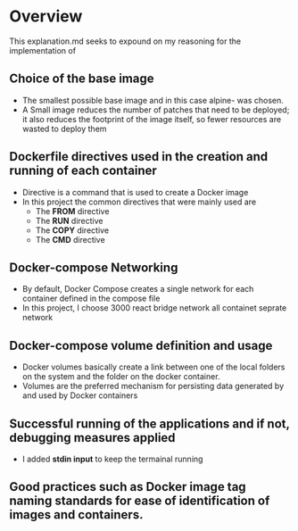 # Overview

This explanation.md seeks to expound on my reasoning for the implementation of 

## Choice of the base image
 * The smallest possible base image and in this case alpine- was chosen. 
 * A Small image reduces the number of patches that need to be deployed; it also reduces the footprint of the image itself, so fewer  resources are wasted to deploy them

## Dockerfile directives used in the creation and running of each container
 * Directive is a command that is used to create a Docker image
 * In this project the common directives that were mainly used are
   - The **FROM** directive
   - The **RUN** directive
   - The **COPY** directive
   - The **CMD** directive
 
## Docker-compose Networking
*  By default, Docker Compose creates a single network for each container defined in the compose file
*  In this project, I choose 3000 react bridge network all containet seprate network

## Docker-compose volume definition and usage
 * Docker volumes basically create a link between one of the local folders on the system and the folder on the docker container.
 * Volumes are the preferred mechanism for persisting data generated by and used by Docker containers

 ## Successful running of the applications and if not, debugging measures applied
 * I added **stdin input** to keep the termainal running 

## Good practices such as Docker image tag naming standards for ease of identification of images and containers. 
